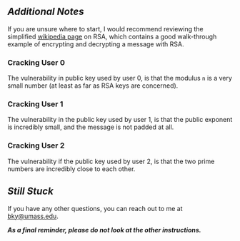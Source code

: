## *Additional Notes*
If you are unsure where to start, I would recommend reviewing the simplified [wikipedia page](https://simple.wikipedia.org/wiki/RSA_algorithm) on RSA, which contains a good walk-through example of encrypting and decrypting a message with RSA.

### Cracking User 0
The vulnerability in public key used by user 0, is that the modulus `n` is a very small number (at least as far as RSA keys are concerned).

### Cracking User 1
The vulnerability in the public key used by user 1, is that the public exponent is incredibly small, and the message is not padded at all. 

### Cracking User 2
The vulnerability if the public key used by user 2, is that the two prime numbers are incredibly close to each other. 

## *Still Stuck*
If you have any other questions, you can reach out to me at bky@umass.edu. 

***As a final reminder, please do not look at the other instructions.***
